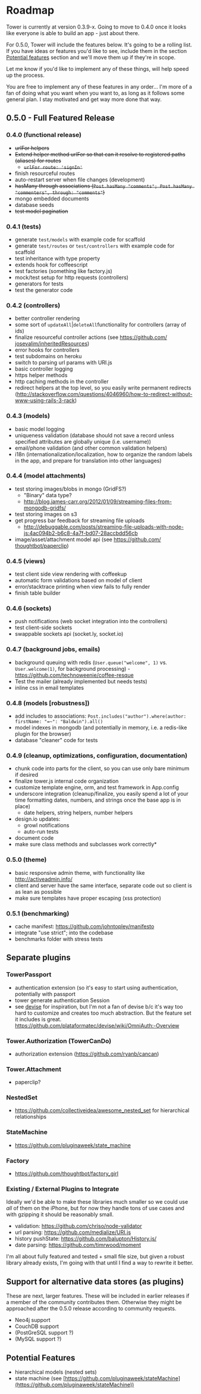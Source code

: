 # Roadmap

Tower is currently at version 0.3.9-x.  Going to move to 0.4.0 once it looks like everyone is able to build an app - just about there.

For 0.5.0, Tower will include the features below.  It's going to be a rolling list.  If you have ideas or features you'd like to see, include them in the section [Potential features](#potential-features) section and we'll move them up if they're in scope.

Let me know if you'd like to implement any of these things, will help speed up the process.

You are free to implement any of these features in any order… I'm more of a fan of doing what you want when you want to, as long as it follows some general plan.  I stay motivated and get way more done that way.

<a name="features-0.5.0" href="features-0.5.0"></a>

## 0.5.0 - Full Featured Release

### 0.4.0 (functional release)

- ~~urlFor helpers~~
- ~~Extend helper method urlFor so that can it resolve to registered paths (aliases) for routes~~
  - ~~`urlFor route: 'signIn'`~~
- finish resourceful routes
- auto-restart server when file changes (development)
- ~~hasMany through associations (`Post.hasMany "comments"; Post.hasMany "commenters", through: "comments"`)~~
- mongo embedded documents
- database seeds
- ~~test model pagination~~

### 0.4.1 (tests)

- generate `test/models` with example code for scaffold
- generate `test/routes` or `test/controllers` with example code for scaffold
- test inheritance with type property
- extends hook for coffeescript
- test factories (something like factory.js)
- mock/test setup for http requests (controllers)
- generators for tests
- test the generator code

### 0.4.2 (controllers)

- better controller rendering
- some sort of `updateAll`|`deleteAll` ​functionality for controllers (array of ids)
- finalize resourceful controller actions (see https://github.com/​josevalim/inheritedResources)
- error hooks for controllers
- test subdomains on heroku
- switch to parsing url params with URI.js
- basic controller logging
- https helper methods
- http caching methods in the controller
- redirect helpers at the top level, so you easily write permanent redirects (http://stackoverflow.com/​questions/4046960/how-to-​redirect-without-www-using-​rails-3-rack)

### 0.4.3 (models)

- basic model logging
- uniqueness validation (database should not save a record unless specified attributes are globally unique (i.e. username))
- email/phone validation (and other common validation helpers)
- i18n (internationalization/​localization, how to organize the random labels in the app, and prepare for translation into other languages)

### 0.4.4 (model attachments)

- test storing images/blobs in mongo (GridFS?)
  - "Binary" data type?
  - http://blog.james-carr.org/2012/01/09/streaming-files-from-mongodb-gridfs/
- test storing images on s3
- get progress bar feedback for streaming file uploads
  - http://debuggable.com/posts/streaming-file-uploads-with-node-js:4ac094b2-b6c8-4a7f-bd07-28accbdd56cb
- image/asset/attachment model api (see https://github.com/​thoughtbot/paperclip)

### 0.4.5 (views)

- test client side view rendering with coffeekup
- automatic form validations based on model of client
- error/stacktrace printing when view fails to fully render
- finish table builder

### 0.4.6 (sockets)

- push notifications (web socket integration into the controllers)
- test client-side sockets
- swappable sockets api (socket.ly, socket.io)

### 0.4.7 (background jobs, emails)

- background queuing with redis (`User.queue("welcome", 1)` vs. `User.welcome(1)`, for background processing) - https://github.com/technoweenie/coffee-resque
- Test the mailer (already implemented but needs tests)
- inline css in email templates

### 0.4.8 (models [robustness])

- add includes to associations: `Post.includes("​author").where(author: firstName: "=~": "Baldwin").all()`
- model indexes in mongodb (and potentially in memory, i.e. a redis-like plugin for the browser)
- database "cleaner" code for tests

### 0.4.9 (cleanup, optimizations, configuration, documentation)

- chunk code into parts for the client, so you can use only bare minimum if desired
- finalize tower.js internal code organization
- customize template engine, orm, and test framework in App.config
- underscore integration (cleanup/finalize, you easily spend a lot of your time formatting dates, numbers, and strings once the base app is in place)
  - date helpers, string helpers, number helpers
- design.io updates:
  - growl notifications
  - auto-run tests
- document code
- make sure class methods and subclasses work correctly*

### 0.5.0 (theme)

- basic responsive admin theme, with functionality like http://activeadmin.info/
- client and server have the same interface, separate code out so client is as lean as possible
- make sure templates have proper escaping (xss protection)

### 0.5.1 (benchmarking)

- cache manifest: https://github.com/​johntopley/manifesto
- integrate "use strict"; into the codebase
- benchmarks folder with stress tests

## Separate plugins

### TowerPassport

- authentication extension (so it's easy to start using authentication, potentially with passport
- tower generate authentication Session
- see [devise](https://github.com/plataformatec/devise) for inspiration, but I'm not a fan of devise b/c it's way too hard to customize and creates too much abstraction.  But the feature set it includes is great.  https://github.com/plataformatec/devise/wiki/OmniAuth:-Overview

### Tower.Authorization (TowerCanDo)

- authorization extension (https://github.com/ryanb/​cancan)

### Tower.Attachment

- paperclip?

### NestedSet

- https://github.com/collectiveidea/awesome_nested_set for hierarchical relationships

### StateMachine

- https://github.com/pluginaweek/state_machine

### Factory

- https://github.com/thoughtbot/factory_girl

### Existing / External Plugins to Integrate

Ideally we'd be able to make these libraries much smaller so we could use _all_ of them on the iPhone, but for now they handle tons of use cases and with gzipping it should be reasonably small.

- validation: https://github.com/chriso/node-validator
- url parsing: https://github.com/medialize/URI.js
- history pushState: https://github.com/balupton/History.js/
- date parsing: https://github.com/timrwood/moment

I'm all about fully featured and tested + small file size, but given a robust library already exists, I'm going with that until I find a way to rewrite it better.

## Support for alternative data stores (as plugins) 

These are next, larger features.  These will be included in earlier releases if a member of the community contributes them.  Otherwise they might be approached after the 0.5.0 release according to community requests.

- Neo4j support
- CouchDB support
- (PostGreSQL support ?)
- (MySQL support ?)

<a name="potential-features" href="potential-features"></a>

## Potential Features

- hierarchical models (nested sets)
- state machine (see [https://github.com/pluginaweek/stateMachine](https://github.com/pluginaweek/stateMachine))

